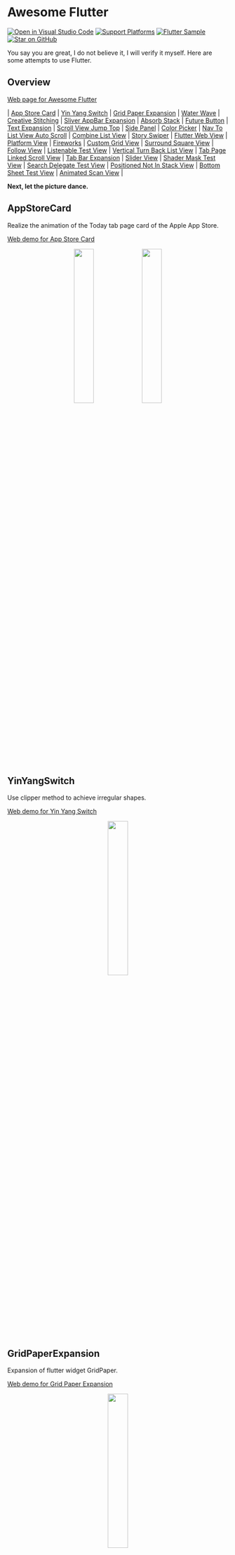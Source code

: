 # Awesome Flutter

[![Open in Visual Studio Code](https://open.vscode.dev/badges/open-in-vscode.svg)](https://open.vscode.dev/Nomeleel/awesome_flutter) [![Support Platforms](https://img.shields.io/badge/flutter-android%20%7C%20ios-green.svg)](https://github.com/Nomeleel/awesome_flutter) [![Flutter Sample](https://img.shields.io/badge/flutter-sample-purple.svg)](https://github.com/Nomeleel/fine_client) [![Star on GitHub](https://img.shields.io/github/stars/Nomeleel/awesome_flutter.svg?style=flat&logo=github&colorB=deeppink&label=stars)](https://github.com/Nomeleel/awesome_flutter) 

You say you are great, I do not believe it, I will verify it myself. Here are some attempts to use Flutter.

## Overview

[Web page for Awesome Flutter](https://nomeleel.github.io/awesome_flutter/)

| [App Store Card](#appstorecard) | [Yin Yang Switch](#yinyangswitch) | [Grid Paper Expansion](#gridpaperexpansion) | [Water Wave](#waterwave) | [Creative Stitching](#creativestitching) | [Sliver AppBar Expansion](#sliverappbarexpansion) | [Absorb Stack](#absorbstack) | [Future Button](#futurebutton) | [Text Expansion](#textexpansion) | [Scroll View Jump Top](#scrollviewjumptop) | [Side Panel](#sidepanel-colorpicker) | [Color Picker](#sidepanel-colorpicker) | [Nav To List View Auto Scroll](#navtolistviewautoscroll) | [Combine List View](#combinelistview) | [Story Swiper](#storyswiper) | [Flutter Web View](#flutterwebview) | [Platform View](#platformview) | [Fireworks](#fireworks) | [Custom Grid View](#customgridview) | [Surround Square View](#surroundsquareview) | [Follow View](#followview) | [Listenable Test View](#listenabletestview) | [Vertical Turn Back List View](#verticalturnbacklistview) | [Tab Page Linked Scroll View](#tabpagelinkedscrollview) | [Tab Bar Expansion](#tabbarexpansion) | [Slider View](#sliderview) | [Shader Mask Test View](#shadermasktestview) | [Search Delegate Test View](#searchdelegatetestview) | [Positioned Not In Stack View](#positionednotinstackview) | [Bottom Sheet Test View](#bottomsheettestview) | [Animated Scan View](#animatedscanview) | <!-- INDEX -->

**Next, let the picture dance.**

## AppStoreCard

Realize the animation of the Today tab page card of the Apple App Store.

[Web demo for App Store Card](https://nomeleel.github.io/awesome_flutter/)

<div align="center">
    <img src="https://raw.githubusercontent.com/Nomeleel/Assets/master/awesome_flutter/markdown/app_store_card_1.gif" width="30%"/>
    <img src="https://raw.githubusercontent.com/Nomeleel/Assets/master/awesome_flutter/markdown/app_store_card_2.gif" width="30%"/>
</div>

## YinYangSwitch

Use clipper method to achieve irregular shapes.

[Web demo for Yin Yang Switch](https://nomeleel.github.io/awesome_flutter/#/yin_yang_switch_view)

<div align="center">
    <img src="https://raw.githubusercontent.com/Nomeleel/Assets/master/awesome_flutter/markdown/yin_yang_switch.gif" width="30%"/>
</div>

## GridPaperExpansion

Expansion of flutter widget GridPaper.

[Web demo for Grid Paper Expansion](https://nomeleel.github.io/awesome_flutter/#/grid_paper_exp_view)

<div align="center">
    <img src="https://raw.githubusercontent.com/Nomeleel/Assets/master/awesome_flutter/markdown/grid_paper_exp.gif" width="30%"/>
</div>

## WaterWave

Combining mathematical trigonometric functions and physical waves to achieve a water wave effect.

[Web demo for Water Wave](https://nomeleel.github.io/awesome_flutter/#/water_wave_view)

<div align="center">
    <img src="https://raw.githubusercontent.com/Nomeleel/Assets/master/awesome_flutter/markdown/water_wave.gif" width="30%"/>
</div>

## CreativeStitching

Explore the possible feasibility of Flutter in image manipulation.

[Web demo for Creative Stitching](https://nomeleel.github.io/awesome_flutter/#/creative_stitching_view)

<div align="center">
    <img src="https://raw.githubusercontent.com/Nomeleel/Assets/master/awesome_flutter/markdown/creative_stitching.gif" width="30%"/>
</div>

## SliverAppBarExpansion

Expansion of flutter widget SliverAppBar, suppert after pinned can switch title leading actions and brightness in app bar widget.

If the initial background color and the pinned background color after scrolling big different, the same app bar cannot adapt to the two backgrounds. At this time, you need to automatically switch the appbar to adapt to the new background.

**The conversion process has achieved a transparent gradient, which can be viewed in the web demo.**

[Web demo for Sliver AppBar Expansion](https://nomeleel.github.io/awesome_flutter/#/sliver_app_bar_exp_view)

<div align="center">SliverAppBar in Flutter ｜ SliverAppBarExpansion</div>

<div align="center">
    <img src="https://raw.githubusercontent.com/Nomeleel/Assets/master/awesome_flutter/markdown/sliver_app_bar.gif" width="30%"/>
    <img src="https://raw.githubusercontent.com/Nomeleel/Assets/master/awesome_flutter/markdown/sliver_app_bar_expansion_2.gif" width="30.5%"/>
</div>

## AbsorbStack

Enable the Stack to respond to gestures at the specified level, remove the restriction of priority response to the outermost layer.

[Web demo for Absorb Stack](https://nomeleel.github.io/awesome_flutter/#/absorb_stack_view)

<div align="center">
    <img src="https://raw.githubusercontent.com/Nomeleel/Assets/master/awesome_flutter/markdown/absorb_stack_view.gif" width="30%"/>
</div>

## FutureButton

Disable the button before the end of this future response.

[Web demo for Future Button](https://nomeleel.github.io/awesome_flutter/#/future_button_view)

<div align="center">
    <img src="https://raw.githubusercontent.com/Nomeleel/Assets/master/awesome_flutter/markdown/future_button_view.gif" width="30%"/>
</div>

## TextExpansion

Text expand and collapse widget.

[Web demo for Text Expansion](https://nomeleel.github.io/awesome_flutter/#/text_expansion_view)

<div align="center">
    <img src="https://raw.githubusercontent.com/Nomeleel/Assets/master/awesome_flutter/markdown/text_expansion_view.gif" width="30%"/>
</div>

## ScrollViewJumpTop

Wrap the scroll view so that it scrolls to a certain position and the upward button automatically appears, so it can return to the top of the view.

[Web demo for Scroll View Jump Top](https://nomeleel.github.io/awesome_flutter/#/scroll_view_jump_top_view)

<div align="center">
    <img src="https://raw.githubusercontent.com/Nomeleel/Assets/master/awesome_flutter/markdown/scroll_view_jump_top_view.gif" width="30%"/>
</div>

## SidePanel-ColorPicker

Customize the sidebar panel. Simple color picker.

[Web demo for Side Panel && Color Picker](https://nomeleel.github.io/fine_client/)

<div align="center">
    <img src="https://raw.githubusercontent.com/Nomeleel/Assets/master/fine_client/markdown/gctsq_2.gif" width="60%" />
</div>

## NavToListViewAutoScroll

Navigate to the listview and automatically scroll to the specified index to the middle of the view.

[Web demo for Nav To List View Auto Scroll](https://nomeleel.github.io/awesome_flutter/#/nav_to_list_view_auto_scroll_view)

<div align="center">
    <img src="https://raw.githubusercontent.com/Nomeleel/Assets/master/awesome_flutter/markdown/nav_to_list_view_auto_scroll_view.gif" width="30%"/>
</div>

## CombineListView

In the listview, provide two lists for it, so that the sub-list is inserted into the main list every few items.

[Web demo for Combine List View](https://nomeleel.github.io/awesome_flutter/#/combine_list_view_view)

<div align="center">
    <img src="https://raw.githubusercontent.com/Nomeleel/Assets/master/awesome_flutter/markdown/combine_list_view_view.gif" width="30%"/>
</div>

## StorySwiper

A very interesting Swiper from [UdaraWanasinghe](https://github.com/UdaraWanasinghe), I expanded on this. [Reference By Story Swiper](https://github.com/UdaraWanasinghe/StorySwiper)

[Web demo for Story Swiper View](https://nomeleel.github.io/awesome_flutter/#/story_swiper_view)

<div align="center">
    <img src="https://raw.githubusercontent.com/Nomeleel/Assets/master/awesome_flutter/markdown/story_swiper_view.gif" width="30%"/>
</div>

## FlutterWebView

A Flutter plugin of that provides a WebView widget. [on pub](https://pub.dev/packages/webview_flutter) 
I tried the old version a long time ago and will try the latest version in the future.

<!-- **Tried the plugin old version a long time ago.** -->

<!-- <div align="center">
    <img src="https://raw.githubusercontent.com/Nomeleel/Assets/master/awesome_flutter/markdown/web_view_example_view.gif" width="30%"/>
</div> -->

**The latest version:** 
[![Pub Package](https://img.shields.io/pub/v/webview_flutter.svg)](https://pub.dev/packages/webview_flutter)
<br/>
**Version used this time: 2.0.4**

<div align="center">
    <img src="https://raw.githubusercontent.com/Nomeleel/Assets/master/awesome_flutter/markdown/web_view_navigation_bar.gif" width="30%"/>
    <img src="https://raw.githubusercontent.com/Nomeleel/Assets/master/awesome_flutter/markdown/web_view_bottom_home_action.gif" width="30%"/>
    <img src="https://raw.githubusercontent.com/Nomeleel/Assets/master/awesome_flutter/markdown/web_view_bottom_action_posrition.gif" width="30%"/>
</div>

<div align="center">
    <img src="https://raw.githubusercontent.com/Nomeleel/Assets/master/awesome_flutter/markdown/web_view_bottom_action_cache.gif" width="30%"/>
    <img src="https://raw.githubusercontent.com/Nomeleel/Assets/master/awesome_flutter/markdown/web_view_bottom_action_agent_cookie.gif" width="30%"/>
    <img src="https://raw.githubusercontent.com/Nomeleel/Assets/master/awesome_flutter/markdown/web_view_bottom_action_console_close.gif" width="30%"/>
</div>

## PlatformView

Try host native platform views within Flutter app by Platform view. And communication between the two platforms (use **Method Channel**)

### Flutter View Navigation to Native Platform View

<div align="center">
    <img src="https://raw.githubusercontent.com/Nomeleel/Assets/master/awesome_flutter/markdown/flutter_platform_view_open_ios_view.gif" width="31.2%"/><img src="https://raw.githubusercontent.com/Nomeleel/Assets/master/awesome_flutter/markdown/flutter_platform_view_open_android_view.gif" width="30%"/>
</div>

### Flutter View open Native Platform Modal Sheet View
**Flutter** -------- **Method Channel** --------**>** **Native**

<div align="center">
    <img src="https://raw.githubusercontent.com/Nomeleel/Assets/master/awesome_flutter/markdown/flutter_view_open_ios_app_store_product_view.gif" width="34.5%"/><img src="https://raw.githubusercontent.com/Nomeleel/Assets/master/awesome_flutter/markdown/flutter_view_open_android_share_view.gif" width="30%"/>
</div>

### Native Platform View open Flutter Modal Sheet View
**Native** -------- **Method Channel** --------**>** **Flutter**

<div align="center">
    <img src="https://raw.githubusercontent.com/Nomeleel/Assets/master/awesome_flutter/markdown/ios_view_show_flutter_bottom_sheet.gif" width="31.2%"/><img src="https://raw.githubusercontent.com/Nomeleel/Assets/master/awesome_flutter/markdown/android_view_show_flutter_bottom_sheet.gif" width="30%"/>
</div>

## Fireworks

Everything can be painted. Use CustomPainter to draw a firework.

[Web demo for Fireworks](https://nomeleel.github.io/awesome_flutter/#/fireworks_view)

<div align="center">
    <img src="https://raw.githubusercontent.com/Nomeleel/Assets/master/awesome_flutter/markdown/fireworks_view.gif" width="33%"/>
</div>

## CustomGridView

Implement irregular GridView layout through custom delegate.

[Web demo for Custom Grid View](https://nomeleel.github.io/awesome_flutter/#/custom_grid_view_view)

<div align="center">
    <img src="https://raw.githubusercontent.com/Nomeleel/Assets/master/awesome_flutter/markdown/custom_grid_view_view.gif" width="30%"/>
</div>

## SurroundSquare

Try to customize the RenderObject to achieve the effect.

[Web demo for Surround Square](https://nomeleel.github.io/awesome_flutter/#/surround_square)

<div align="center">
    <img src="https://raw.githubusercontent.com/Nomeleel/Assets/master/awesome_flutter/markdown/surround_square.gif" width="30%"/>
</div>

## FollowView

Try use ScrollController(Listenable) driver Painter.

[Web demo for Follow View](https://nomeleel.github.io/awesome_flutter/#/follow_view)

<div align="center">
    <img src="https://raw.githubusercontent.com/Nomeleel/Assets/master/awesome_flutter/markdown/follow_view.gif" width="30%"/>
</div>

## ListenableTestView

[ValueListenable]、[ValueNotifier]、[ChangeNotifier]、[Animation]、[AnimationController], these are actually [Listenable].
Listenable is magic that fascinates me.

[Web demo for Listenable Test View](https://nomeleel.github.io/awesome_flutter/#/listenable_test_view)

<div align="center">
    <img src="https://raw.githubusercontent.com/Nomeleel/Assets/master/awesome_flutter/markdown/listenable_test_view.gif" width="30%"/>
</div>

## VerticalTurnBackListView

A list view between ***ListView*** and ***GridView***. Vertical Turn Back List View a special display view.

[Web demo for Vertical Turn Back List View](https://nomeleel.github.io/awesome_flutter/#/vertical_turn_back_list_view_view)

<div align="center">
    <img src="https://raw.githubusercontent.com/Nomeleel/Assets/master/awesome_flutter/markdown/vertical_turn_back_list_view_view.gif" width="30%"/>
</div>

## TabPageLinkedScrollView

Use the center key provided by ***CustomScrollView*** to implement this master-detail scrolling view in a simple and low-cost way.

[Web demo for Tab Page Linked Scroll View](https://nomeleel.github.io/awesome_flutter/#/tab_page_linked_scroll_view)

<div align="center">
    <img src="https://raw.githubusercontent.com/Nomeleel/Assets/master/awesome_flutter/markdown/tab_page_linked_scroll_view.gif" width="30%"/>
</div>

## TabBarExpansion

Expansion for Tab Bar. 
Add [tabSpacing]、[tabDecoration]、[direction]、[indicatorPainter], focus on tab decorators and indicator decorators and layout direction.

[Web demo for Tab Bar Expansion](https://nomeleel.github.io/awesome_flutter/#/tab_bar_exp_view)

<div align="center">
    <img src="https://raw.githubusercontent.com/Nomeleel/Assets/master/awesome_flutter/markdown/tab_bar_exp_view_2.gif" width="30%"/><img src="https://raw.githubusercontent.com/Nomeleel/Assets/master/awesome_flutter/markdown/tab_bar_exp_view.gif" width="30%"/>
</div>

## SliderView

A slider that is often seen when adjusting brightness style.

[Web demo for Slider View](https://nomeleel.github.io/awesome_flutter/#/slider_view)

<div align="center">
    <img src="https://raw.githubusercontent.com/Nomeleel/Assets/master/awesome_flutter/markdown/slider_view.gif" width="30%"/>
</div>

## ShaderMaskTestView

Use shaders with animation to make it fascinating.

[Web demo for Shader Mask Test View](https://nomeleel.github.io/awesome_flutter/#/shader_mask_test_view)

<div align="center">
    <img src="https://raw.githubusercontent.com/Nomeleel/Assets/master/awesome_flutter/markdown/shader_mask_test_view.gif" width="30%"/>
</div>

## SearchDelegateTestView

For common search behaviors, the flutter official has implemented a set of logic for this. Here, try it by implementing its delegation.

[Web demo for Search Delegate Test View](https://nomeleel.github.io/awesome_flutter/#/search_delegate_test_view)

<div align="center">
    <img src="https://raw.githubusercontent.com/Nomeleel/Assets/master/awesome_flutter/markdown/search_delegate_test_view.gif" width="30%"/>
</div>

## PositionedNotInStackView

After an exception occurs when Positioned is not included in the Stack. Maybe this solution can solve it.

[Web demo for Positioned Not In Stack View](https://nomeleel.github.io/awesome_flutter/#/positioned_not_in_stack_view)

<div align="center">
    <img src="https://raw.githubusercontent.com/Nomeleel/Assets/master/awesome_flutter/markdown/positioned_not_in_stack_view.gif" width="30%"/>
</div>

## BottomSheetTestView

The BottomSheet is not only used in the routing of showModalBottomSheet, for example, it can use own AnimationController  driver AnimatedBuilder and FractionalTranslation achieve the same effect on all inside pages.

[Web demo for Bottom Sheet Test View](https://nomeleel.github.io/awesome_flutter/#/bottom_sheet_test_view)

<div align="center">
    <img src="https://raw.githubusercontent.com/Nomeleel/Assets/master/awesome_flutter/markdown/bottom_sheet_test_view.gif" width="30%"/>
</div>

## AnimatedScanView

Scan animation implemented using the ***stops*** property in the colors gradient of the decoration.

[Web demo for Animated Scan View](https://nomeleel.github.io/awesome_flutter/#/animated_scan_view)

<div align="center">
    <img src="https://raw.githubusercontent.com/Nomeleel/Assets/master/awesome_flutter/markdown/animated_scan_view.gif" width="30%"/>
</div>

<!-- DETAIL -->
## Found issues in Flutter

The inevitable thing is that I also found some issues in Flutter.

Current Dev Evn: **Flutter (Channel stable, 3.0.0, on macOS 12.3.1 21E258 darwin-x64, locale zh-Hans-CN)**

I have also create some issues, but finally found similar ones, whichever is the earliest.

| Issue ID | Description | About | Status
| :------: | :------: | :------: | ------ |
| [24786](https://github.com/flutter/flutter/issues/24786) | ReorderableListView#onReorder passes an incorrect new index. | [ReorderableListView](https://github.com/flutter/flutter/blob/master/packages/flutter/lib/src/material/reorderable_list.dart#L59) | **Closed** We've decided not to correct this issue because the obvious fix introduces a backwards incompatibility that can't be automatically corrected. |
| [60594](https://github.com/flutter/flutter/issues/60594) | The target Hero widget is build three times. | [Hero](https://github.com/flutter/flutter/blob/master/packages/flutter/lib/src/widgets/heroes.dart#L154) | **Closed** |
| [13937](https://github.com/flutter/flutter/issues/13937) | Unable to call a platform channel method from another isolate. | Isolate | **Open** |
| [59143](https://github.com/flutter/flutter/issues/59143) | Tabbar initialIndex indicator image not working. | TabBar Indicator Image Decoration | **Open** |